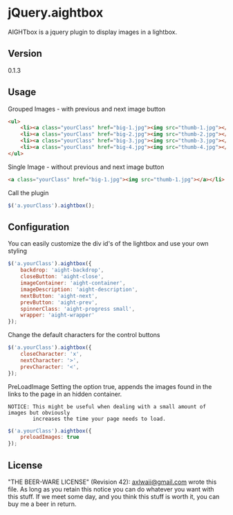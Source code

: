 jQuery.aightbox
=========

AIGHTbox is a jquery plugin to display images in a lightbox.

Version
----

0.1.3

Usage
----

Grouped Images - with previous and next image button
```html
<ul>
    <li><a class="yourClass" href="big-1.jpg"><img src="thumb-1.jpg"></a></li>
    <li><a class="yourClass" href="big-2.jpg"><img src="thumb-2.jpg"></a></li>
    <li><a class="yourClass" href="big-3.jpg"><img src="thumb-3.jpg"></a></li>
    <li><a class="yourClass" href="big-4.jpg"><img src="thumb-4.jpg"></a></li>
</ul>
```

Single Image - without previous and next image button
```html
<a class="yourClass" href="big-1.jpg"><img src="thumb-1.jpg"></a></li>
```

Call the plugin
```javascript
$('a.yourClass').aightbox();
```

Configuration
----
You can easily customize the div id's of the lightbox
and use your own styling

```javascript
$('a.yourClass').aightbox({
    backdrop: 'aight-backdrop',
    closeButton: 'aight-close',
    imageContainer: 'aight-container',
    imageDescription: 'aight-description',
    nextButton: 'aight-next',
    prevButton: 'aight-prev',
    spinnerClass: 'aight-progress small',
    wrapper: 'aight-wrapper'
});
```

Change the default characters for the control buttons
```javascript
$('a.yourClass').aightbox({
    closeCharacter: 'x',
    nextCharacter: '>',
    prevCharacter: '<',
});
```

PreLoadImage
Setting the option true, appends the images found in the links to the page in an hidden container.
```
NOTICE: This might be useful when dealing with a small amount of images but obviously
        increases the time your page needs to load.
```

```javascript
$('a.yourClass').aightbox({
    preloadImages: true
});
```


License
----
"THE BEER-WARE LICENSE" (Revision 42):
<axlwaii@gmail.com> wrote this file. As long as you retain this notice you
can do whatever you want with this stuff. If we meet some day, and you think
this stuff is worth it, you can buy me a beer in return.
